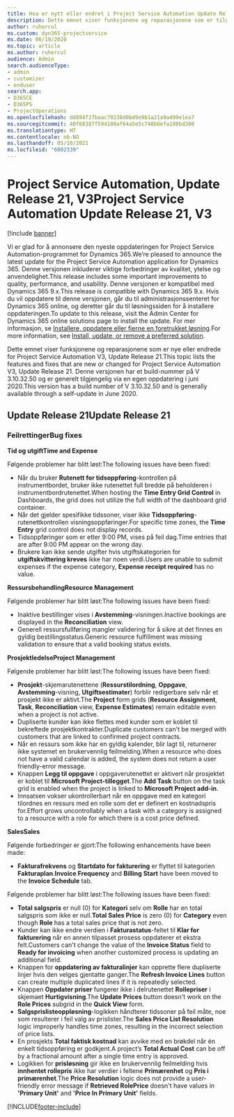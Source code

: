 ```yaml
---
title: Hva er nytt eller endret i Project Service Automation Update Release 21, V3
description: Dette emnet viser funksjonene og reparasjonene som er tilgjengelig i Project Service Automation Update Release 21, V3.
author: ruhercul
ms.custom: dyn365-projectservice
ms.date: 06/19/2020
ms.topic: article
ms.author: ruhercul
audience: Admin
search.audienceType:
- admin
- customizer
- enduser
search.app:
- D365CE
- D365PS
- ProjectOperations
ms.openlocfilehash: dd894f27baac70238d0bd9e9b1a21a9a499e1ea7
ms.sourcegitcommit: 40f68387f594180af64a5e5c748b6efa188bd300
ms.translationtype: HT
ms.contentlocale: nb-NO
ms.lasthandoff: 05/10/2021
ms.locfileid: "6002339"
---
```

# <a name="project-service-automation-update-release-21-v3"></a><span data-ttu-id="ff9f6-103">Project Service Automation, Update Release 21, V3</span><span class="sxs-lookup"><span data-stu-id="ff9f6-103">Project Service Automation Update Release 21, V3</span></span>

[!include [banner](../includes/psa-now-project-operations.md)]

<span data-ttu-id="ff9f6-104">Vi er glad for å annonsere den nyeste oppdateringen for Project Service Automation-programmet for Dynamics 365.</span><span class="sxs-lookup"><span data-stu-id="ff9f6-104">We’re pleased to announce the latest update for the Project Service Automation application for Dynamics 365.</span></span> <span data-ttu-id="ff9f6-105">Denne versjonen inkluderer viktige forbedringer av kvalitet, ytelse og anvendelighet.</span><span class="sxs-lookup"><span data-stu-id="ff9f6-105">This release includes some important improvements to quality, performance, and usability.</span></span> <span data-ttu-id="ff9f6-106">Denne versjonen er kompatibel med Dynamics 365 9.x.</span><span class="sxs-lookup"><span data-stu-id="ff9f6-106">This release is compatible with Dynamics 365 9.x.</span></span> <span data-ttu-id="ff9f6-107">Hvis du vil oppdatere til denne versjonen, går du til administrasjonssenteret for Dynamics 365 online, og deretter går du til løsningssiden for å installere oppdateringen.</span><span class="sxs-lookup"><span data-stu-id="ff9f6-107">To update to this release, visit the Admin Center for Dynamics 365 online solutions page to install the update.</span></span> <span data-ttu-id="ff9f6-108">For mer informasjon, se [Installere, oppdatere eller fjerne en foretrukket løsning](/power-platform/admin/install-remove-preferred-solution).</span><span class="sxs-lookup"><span data-stu-id="ff9f6-108">For more information, see [Install, update, or remove a preferred solution](/power-platform/admin/install-remove-preferred-solution).</span></span>

<span data-ttu-id="ff9f6-109">Dette emnet viser funksjonene og reparasjonene som er nye eller endrede for Project Service Automation V3, Update Release 21.</span><span class="sxs-lookup"><span data-stu-id="ff9f6-109">This topic lists the features and fixes that are new or changed for Project Service Automation V3, Update Release 21.</span></span> <span data-ttu-id="ff9f6-110">Denne versjonen har et build-nummer på V 3.10.32.50 og er generelt tilgjengelig via en egen oppdatering i juni 2020.</span><span class="sxs-lookup"><span data-stu-id="ff9f6-110">This version has a build number of V 3.10.32.50 and is generally available through a self-update in June 2020.</span></span>

## <a name="update-release-21"></a><span data-ttu-id="ff9f6-111">Update Release 21</span><span class="sxs-lookup"><span data-stu-id="ff9f6-111">Update Release 21</span></span>

### <a name="bug-fixes"></a><span data-ttu-id="ff9f6-112">Feilrettinger</span><span class="sxs-lookup"><span data-stu-id="ff9f6-112">Bug fixes</span></span>

<span data-ttu-id="ff9f6-113">**Tid og utgift**</span><span class="sxs-lookup"><span data-stu-id="ff9f6-113">**Time and Expense**</span></span>

<span data-ttu-id="ff9f6-114">Følgende problemer har blitt løst:</span><span class="sxs-lookup"><span data-stu-id="ff9f6-114">The following issues have been fixed:</span></span>

- <span data-ttu-id="ff9f6-115">Når du bruker **Rutenett for tidsoppføring**-kontrollen på instrumentbordet, bruker ikke rutenettet full bredde på beholderen i instrumentbordrutenettet.</span><span class="sxs-lookup"><span data-stu-id="ff9f6-115">When hosting the **Time Entry Grid Control** in Dashboards, the grid does not utilize the full width of the dashboard grid container.</span></span>
- <span data-ttu-id="ff9f6-116">Når det gjelder spesifikke tidssoner, viser ikke **Tidsoppføring**-rutenettkontrollen visningsoppføringer.</span><span class="sxs-lookup"><span data-stu-id="ff9f6-116">For specific time zones, the **Time Entry** grid control does not display records.</span></span>
- <span data-ttu-id="ff9f6-117">Tidsoppføringer som er etter 9:00 PM, vises på feil dag.</span><span class="sxs-lookup"><span data-stu-id="ff9f6-117">Time entries that are after 9:00 PM appear on the wrong day.</span></span>
- <span data-ttu-id="ff9f6-118">Brukere kan ikke sende utgifter hvis utgiftskategorien for **utgiftskvittering kreves** ikke har noen verdi.</span><span class="sxs-lookup"><span data-stu-id="ff9f6-118">Users are unable to submit expenses if the expense category, **Expense receipt required** has no value.</span></span>

<span data-ttu-id="ff9f6-119">**Ressursbehandling**</span><span class="sxs-lookup"><span data-stu-id="ff9f6-119">**Resource Management**</span></span>

<span data-ttu-id="ff9f6-120">Følgende problemer har blitt løst:</span><span class="sxs-lookup"><span data-stu-id="ff9f6-120">The following issues have been fixed:</span></span>

- <span data-ttu-id="ff9f6-121">Inaktive bestillinger vises i **Avstemming**-visningen.</span><span class="sxs-lookup"><span data-stu-id="ff9f6-121">Inactive bookings are displayed in the **Reconciliation** view.</span></span>
- <span data-ttu-id="ff9f6-122">Generell ressursfullføring mangler validering for å sikre at det finnes en gyldig bestillingsstatus.</span><span class="sxs-lookup"><span data-stu-id="ff9f6-122">Generic resource fulfillment was missing validation to ensure that a valid booking status exists.</span></span>

<span data-ttu-id="ff9f6-123">**Prosjektledelse**</span><span class="sxs-lookup"><span data-stu-id="ff9f6-123">**Project Management**</span></span>

<span data-ttu-id="ff9f6-124">Følgende problemer har blitt løst:</span><span class="sxs-lookup"><span data-stu-id="ff9f6-124">The following issues have been fixed:</span></span>

- <span data-ttu-id="ff9f6-125">**Prosjekt**-skjemarutenettene (**Ressurstilordning**, **Oppgave**, **Avstemming**-visning, **Utgiftsestimater**) forblir redigerbare selv når et prosjekt ikke er aktivt.</span><span class="sxs-lookup"><span data-stu-id="ff9f6-125">The **Project** form grids (**Resource Assignment**, **Task**, **Reconciliation** view, **Expense Estimates**) remain editable even when a project is not active.</span></span>
- <span data-ttu-id="ff9f6-126">Dupliserte kunder kan ikke flettes med kunder som er koblet til bekreftede prosjektkontrakter.</span><span class="sxs-lookup"><span data-stu-id="ff9f6-126">Duplicate customers can't be merged with customers that are linked to confirmed project contracts.</span></span>
- <span data-ttu-id="ff9f6-127">Når en ressurs som ikke har en gyldig kalender, blir lagt til, returnerer ikke systemet en brukervennlig feilmelding.</span><span class="sxs-lookup"><span data-stu-id="ff9f6-127">When a resource who does not have a valid calendar is added, the system does not return a user friendly-error message.</span></span>
- <span data-ttu-id="ff9f6-128">Knappen **Legg til oppgave** i oppgaverutenettet er aktivert når prosjektet er koblet til **Microsoft Project-tillegget**.</span><span class="sxs-lookup"><span data-stu-id="ff9f6-128">The **Add Task** button on the task grid is enabled when the project is linked to **Microsoft Project add-in**.</span></span>
- <span data-ttu-id="ff9f6-129">Innsatsen vokser ukontrollerbart når en oppgave med en kategori tilordnes en ressurs med en rolle som det er definert en kostnadspris for.</span><span class="sxs-lookup"><span data-stu-id="ff9f6-129">Effort grows uncontrollably when a task with a category is assigned to a resource with a role for which there is a cost price defined.</span></span>

<span data-ttu-id="ff9f6-130">**Sales**</span><span class="sxs-lookup"><span data-stu-id="ff9f6-130">**Sales**</span></span>

<span data-ttu-id="ff9f6-131">Følgende forbedringer er gjort:</span><span class="sxs-lookup"><span data-stu-id="ff9f6-131">The following enhancements have been made:</span></span>

- <span data-ttu-id="ff9f6-132">**Fakturafrekvens** og **Startdato for fakturering** er flyttet til kategorien **Fakturaplan**.</span><span class="sxs-lookup"><span data-stu-id="ff9f6-132">**Invoice Frequency** and **Billing Start** have been moved to the **Invoice Schedule** tab.</span></span>

<span data-ttu-id="ff9f6-133">Følgende problemer har blitt løst:</span><span class="sxs-lookup"><span data-stu-id="ff9f6-133">The following issues have been fixed:</span></span>

- <span data-ttu-id="ff9f6-134">**Total salgspris** er null (0) for **Kategori** selv om **Rolle** har en total salgspris som ikke er null.</span><span class="sxs-lookup"><span data-stu-id="ff9f6-134">**Total Sales Price** is zero (0) for **Category** even though **Role** has a total sales price that is not zero.</span></span>
- <span data-ttu-id="ff9f6-135">Kunder kan ikke endre verdien i **Fakturastatus**-feltet til **Klar for fakturering** når en annen tilpasset prosess oppdaterer et ekstra felt.</span><span class="sxs-lookup"><span data-stu-id="ff9f6-135">Customers can't change the value of the **Invoice Status** field to **Ready for invoicing** when another customized process is updating an additional field.</span></span>
- <span data-ttu-id="ff9f6-136">Knappen for **oppdatering av fakturalinjer** kan opprette flere dupliserte linjer hvis den velges gjentatte ganger.</span><span class="sxs-lookup"><span data-stu-id="ff9f6-136">The **Refresh Invoice Lines** button can create multiple duplicated lines if it is repeatedly selected.</span></span>
- <span data-ttu-id="ff9f6-137">Knappen **Oppdater priser** fungerer ikke i delrutenettet **Rollepriser** i skjemaet **Hurtigvisning**.</span><span class="sxs-lookup"><span data-stu-id="ff9f6-137">The **Update Prices** button doesn't work on the **Role Prices** subgrid in the **Quick View** form.</span></span>
- <span data-ttu-id="ff9f6-138">**Salgsprislisteoppløsning**-logikken håndterer tidssoner på feil måte, noe som resulterer i feil valg av prislister.</span><span class="sxs-lookup"><span data-stu-id="ff9f6-138">The **Sales Price List Resolution** logic improperly handles time zones, resulting in the incorrect selection of price lists.</span></span>
- <span data-ttu-id="ff9f6-139">En prosjekts **Total faktisk kostnad** kan avvike med en brøkdel når én enkelt tidsoppføring er godkjent.</span><span class="sxs-lookup"><span data-stu-id="ff9f6-139">A project’s **Total Actual Cost** can be off by a fractional amount after a single time entry is approved.</span></span>
- <span data-ttu-id="ff9f6-140">Logikken for **prisløsning** gir ikke en brukervennlig feilmelding hvis **innhentet rollepris** ikke har verdier i feltene **Primærenhet** og **Pris i primærenhet**.</span><span class="sxs-lookup"><span data-stu-id="ff9f6-140">The **Price Resolution** logic does not provide a user-friendly error message if **Retrieved RolePrice** doesn't have values in **'Primary Unit'** and **'Price In Primary Unit'** fields.</span></span>


[!INCLUDE[footer-include](../includes/footer-banner.md)]